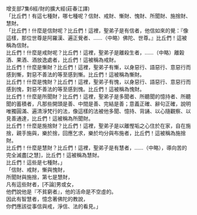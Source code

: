 增支部7集6經/財的擴大經(莊春江譯)  
「比丘們！有這七種財，哪七種呢？信財、戒財、慚財、愧財、所聞財、施捨財、慧財。  
「比丘們！什麼是信財呢？比丘們！這裡，聖弟子是有信者，他信如來的覺：『像這樣，那位世尊是阿羅漢、遍正覺者、……（中略）佛陀、世尊。』比丘們！這被稱為信財。  
比丘們！什麼是戒財呢？比丘們！這裡，聖弟子是離殺生者，……（中略）離榖酒、果酒、酒放逸處者，比丘們！這被稱為戒財。  
比丘們！什麼是慚財？比丘們！這裡，聖弟子有慚，以身惡行、語惡行、意惡行而感到慚，對惡不善法的等至感到慚。比丘們！這被稱為慚財。  
比丘們！什麼是愧財？比丘們！這裡，聖弟子有愧，以身惡行、語惡行、意惡行而感到愧，對惡不善法的等至感到愧。比丘們！這被稱為愧財。  
比丘們！什麼是所聞財？比丘們！這裡，聖弟子是多聞者、所聽聞的憶持者、所聽聞的蓄積者，凡那些開頭是善、中間是善、完結是善；意義正確、辭句正確，說明唯獨圓滿、遍清淨梵行的法，像這樣的法被他多聞、憶持、背誦、以心隨觀察、以見善通達，比丘們！這被稱為所聞財。  
比丘們！什麼是施捨財？比丘們！這裡，聖弟子是以離慳垢之心住於在家，自在施捨，親手施與，樂於捨，回應乞求，樂於均分與布施者，比丘們！這被稱為施捨財。  
比丘們！什麼是慧財？比丘們！這裡，聖弟子是有慧者，……（中略），導向苦的完全滅盡[之慧]，比丘們！這被稱為慧財。  
比丘們！這些是七種財。」  
「信財、戒財，慚與愧財，  
所聞財與施捨，第七是慧財，  
凡有這些財者，[不論]男或女，  
他們說他是『不貧窮者』，他的活命是不空虛的。  
因此有智慧者，憶念著佛陀的教說，  
你們應該從事信與戒，淨信、法的看見。」  
  
  
